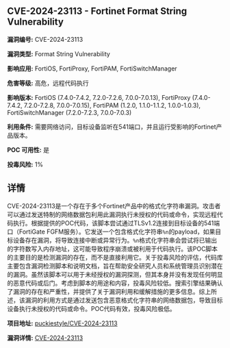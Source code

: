 ## CVE-2024-23113 - Fortinet Format String Vulnerability

**漏洞编号:** CVE-2024-23113

**漏洞类型:** Format String Vulnerability

**影响应用:** FortiOS, FortiProxy, FortiPAM, FortiSwitchManager

**危害等级:** 高危，远程代码执行

**影响版本:** FortiOS (7.4.0-7.4.2, 7.2.0-7.2.6, 7.0.0-7.0.13), FortiProxy (7.4.0-7.4.2, 7.2.0-7.2.8, 7.0.0-7.0.15), FortiPAM (1.2.0, 1.1.0-1.1.2, 1.0.0-1.0.3), FortiSwitchManager (7.2.0-7.2.3, 7.0.0-7.0.3)

**利用条件:** 需要网络访问，目标设备监听在541端口，并且运行受影响的Fortinet产品版本。

**POC 可用性:** 是

**投毒风险:** 1%

## 详情

CVE-2024-23113是一个存在于多个Fortinet产品中的格式化字符串漏洞。攻击者可以通过发送特制的网络数据包利用此漏洞执行未授权的代码或命令，实现远程代码执行。根据提供的POC代码，该脚本尝试通过TLSv1.2连接到目标设备的541端口（FortiGate FGFM服务）。它发送一个包含格式化字符串`%n`的payload，如果目标设备存在漏洞，将导致连接中断或异常行为。`%n`格式化字符串会尝试将已输出的字符数写入内存地址，这可能导致程序崩溃或被利用于代码执行。该POC脚本的主要目的是检测漏洞的存在，而不是直接利用它。关于投毒风险的评估，代码库主要包含漏洞检测脚本和说明文档，旨在帮助安全研究人员和系统管理员识别潜在的漏洞。虽然该脚本可以用于未经授权的漏洞探测，但其本身并没有发现任何明显的恶意代码或后门。考虑到脚本的用途和内容，投毒风险较低。搜索引擎结果确认了漏洞的存在和严重性，并提供了关于漏洞利用和缓解措施的更多信息。综上所述，该漏洞的利用方式是通过发送包含恶意格式化字符串的网络数据包，导致目标设备执行未授权的代码或命令。POC代码有效，投毒风险极低。

**项目地址:** [puckiestyle/CVE-2024-23113](https://github.com/puckiestyle/CVE-2024-23113)

**漏洞详情:** [CVE-2024-23113](https://nvd.nist.gov/vuln/detail/CVE-2024-23113)